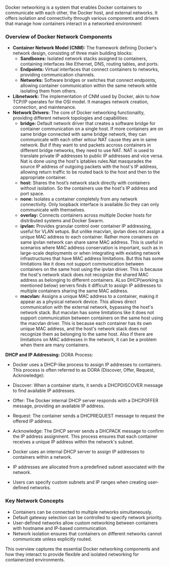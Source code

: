 Docker networking is a system that enables Docker containers to communicate with each other, the Docker host, and external networks. It offers isolation and connectivity through various components and drivers that manage how containers interact in a networked environment

### Overview of Docker Network Components

- **Container Network Model (CNM):** The framework defining Docker's network design, consisting of three main building blocks:
    - **Sandboxes:** Isolated network stacks assigned to containers, containing interfaces like Ethernet, DNS, routing tables, and ports.
    - **Endpoints:** Virtual interfaces that connect containers to networks, providing communication channels.
    - **Networks:** Software bridges or switches that connect endpoints, allowing container communication within the same network while isolating them from others.
- **Libnetwork:** The implementation of CNM used by Docker, akin to how TCP/IP operates for the OSI model. It manages network creation, connection, and maintenance.
- **Network Drivers:** The core of Docker networking functionality, providing different network topologies and capabilities:
    - **bridge:** Default network driver that creates a software bridge for container communication on a single host. If more containers are on same bridge connected
  with same bridge network, they can communicate with each other witour NAT cause they are in same network. But if they want to snd packets accross containers in 
    different bridge networks, they need to use NAT. NAT is used to translate private IP addresses to public IP addresses and vice versa. Nat is done using
  the host's iptables rules.Nat masqurades the source IP address of outgoing packets with the host's IP address, allowing return traffic to be routed back to the host and then to the appropriate container.
    - **host:** Shares the host’s network stack directly with containers without isolation. So the containers use the host's IP address and port space.
    - **none:** Isolates a container completely from any network connectivity. Only loopback interface is available.So they can only communicate with themselves.
    - **overlay:** Connects containers across multiple Docker hosts for distributed systems and Docker Swarm.
    - **ipvlan:** Provides granular control over container IP addressing, useful for VLAN setups. But unlike macvlan, ipvlan does not assign a unique MAC address to each container.
  Rather more conainers on same ipvlan network can share same MAC address. This is useful in scenarios where MAC address conservation is important, such as in large-scale deployments or when integrating with existing network infrastructures that have MAC address limitations.
  But this has some limitations like it does not support communication between containers on the same host using the ipvlan driver. This is because the host's network stack does not recognize the shared MAC address as belonging to different containers.
  ALso DHCP(working is mentioned below) servers finds it difficult to assign IP addresses to multiple containers sharing the same MAC address.
    - **macvlan:** Assigns a unique MAC address to a container, making it appear as a physical network device. This allows direct communication with the external network, bypassing the host's network stack.
  But macvlan has some limitations like it does not support communication between containers on the same host using the macvlan driver. This is because each container has its own unique MAC address, and the host's network stack does not recognize them as belonging to the same host.
  Also if there are limitations on MAC addresses in the network, it can be a problem when there are many containers.

**DHCP and IP Addressing:**
DORA Process:
- Docker uses a DHCP-like process to assign IP addresses to containers. This process is often referred to as DORA (Discover, Offer, Request, Acknowledge):
- Discover: When a container starts, it sends a DHCPDISCOVER message to find available IP addresses.
- Offer: The Docker internal DHCP server responds with a DHCPOFFER message, providing an available IP address.
- Request: The container sends a DHCPREQUEST message to request the offered IP address.
- Acknowledge: The DHCP server sends a DHCPACK message to confirm the IP address assignment.
This process ensures that each container receives a unique IP address within the network's subnet.

- Docker uses an internal DHCP server to assign IP addresses to containers within a network.
- IP addresses are allocated from a predefined subnet associated with the network.
- Users can specify custom subnets and IP ranges when creating user-defined networks.

### Key Network Concepts

- Containers can be connected to multiple networks simultaneously.
- Default gateway selection can be controlled to specify network priority.
- User-defined networks allow custom networking between containers with hostname and IP-based communication.
- Network isolation ensures that containers on different networks cannot communicate unless explicitly routed.

This overview captures the essential Docker networking components and how they interact to provide flexible and isolated networking for containerized environments.


